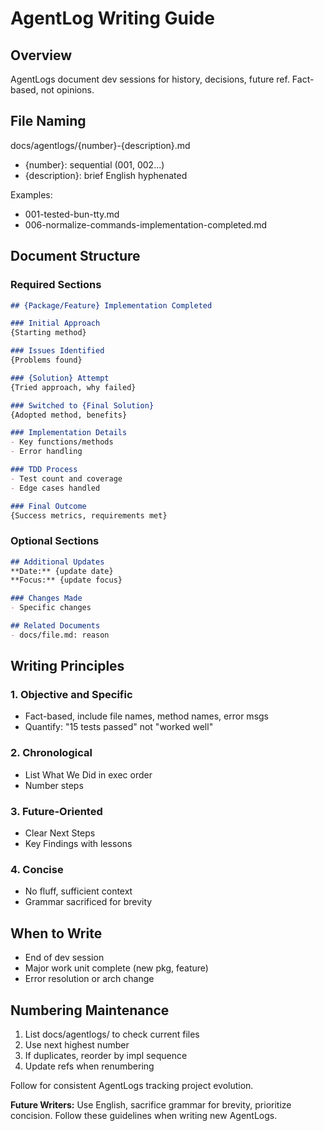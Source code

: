 # AgentLog Writing Guide

## Overview
AgentLogs document dev sessions for history, decisions, future ref. Fact-based, not opinions.

## File Naming
docs/agentlogs/{number}-{description}.md

- {number}: sequential (001, 002...)
- {description}: brief English hyphenated

Examples:
- 001-tested-bun-tty.md
- 006-normalize-commands-implementation-completed.md

## Document Structure

### Required Sections
```markdown
## {Package/Feature} Implementation Completed

### Initial Approach
{Starting method}

### Issues Identified
{Problems found}

### {Solution} Attempt
{Tried approach, why failed}

### Switched to {Final Solution}
{Adopted method, benefits}

### Implementation Details
- Key functions/methods
- Error handling

### TDD Process
- Test count and coverage
- Edge cases handled

### Final Outcome
{Success metrics, requirements met}
```

### Optional Sections
```markdown
## Additional Updates
**Date:** {update date}
**Focus:** {update focus}

### Changes Made
- Specific changes

## Related Documents
- docs/file.md: reason
```

## Writing Principles

### 1. Objective and Specific
- Fact-based, include file names, method names, error msgs
- Quantify: "15 tests passed" not "worked well"

### 2. Chronological
- List What We Did in exec order
- Number steps

### 3. Future-Oriented
- Clear Next Steps
- Key Findings with lessons

### 4. Concise
- No fluff, sufficient context
- Grammar sacrificed for brevity

## When to Write
- End of dev session
- Major work unit complete (new pkg, feature)
- Error resolution or arch change

## Numbering Maintenance
1. List docs/agentlogs/ to check current files
2. Use next highest number
3. If duplicates, reorder by impl sequence
4. Update refs when renumbering

Follow for consistent AgentLogs tracking project evolution.

**Future Writers:** Use English, sacrifice grammar for brevity, prioritize concision. Follow these guidelines when writing new AgentLogs.